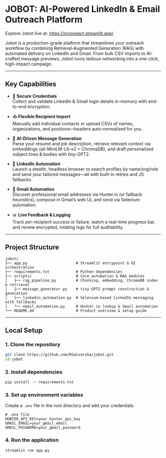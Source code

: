 # JOBOT: AI-Powered LinkedIn & Email Outreach Platform

Explore Jobot live at: https://inconnect.streamlit.app/

Jobot is a production-grade platform that streamlines your outreach workflow by combining Retrieval-Augmented Generation (RAG) with automated delivery on LinkedIn and Gmail. From bulk CSV imports to AI-crafted message previews, Jobot turns tedious networking into a one-click, high-impact campaign.

---

## Key Capabilities

- 🔐 **Secure Credentials**  
  Collect and validate LinkedIn & Gmail login details in-memory with end-to-end encryption.

- 📥 **Flexible Recipient Import**  
  Manually add individual contacts or upload CSVs of names, organizations, and positions—headers auto-normalized for you.

- 🤖 **AI-Driven Message Generation**  
  Parse your résumé and job description, retrieve relevant context via embeddings (all-MiniLM-L6-v2 + ChromaDB), and draft personalized subject lines & bodies with tiny-GPT2.

- 🔗 **LinkedIn Automation**  
  Launch a stealth, headless browser to search profiles by name/org/role and send your tailored messages—all with built-in retries and JS fallbacks.

- 📧 **Gmail Automation**  
  Discover professional email addresses via Hunter.io (or fallback heuristics), compose in Gmail’s web UI, and send via Selenium automation.

- 📊 **Live Feedback & Logging**  
  Track per-recipient success or failure, watch a real-time progress bar, and review encrypted, rotating logs for full auditability.

---

## Project Structure

```plaintext
jobot/
├── app.py                      # Streamlit entrypoint & UI orchestration      
├── requirements.txt            # Python dependencies
├── scripts/                    # Core automation & RAG modules
│   ├── rag_pipeline.py         # Chunking, embedding, ChromaDB index & retrieval
│   ├── message_generator.py    # tiny-GPT2 prompt construction & generation
│   ├── linkedin_automation.py  # Selenium-based LinkedIn messaging with fallbacks
│   └── email_automation.py     # Hunter.io lookup & Gmail automation
└── README.md                   # Product overview & setup guide
```

---

## Local Setup

### 1. Clone the repository

```bash
git clone https://github.com/RSaivarsha/jobot.git
cd jobot

```
### 2. Install dependencies

```bash
pip install -r requirements.txt
```
### 3. Set up environment variables
Create a `.env` file in the root directory and add your credentials:

```plaintext
# .env file
HUNTER_API_KEY=your_hunter_api_key
GMAIL_EMAIL=your_gmail_email
GMAIL_PASSWORD=your_gmail_password
```
### 4. Run the application

```bash
streamlit run app.py
```

